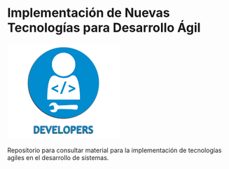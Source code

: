 # Implementación de Nuevas Tecnologías para Desarrollo Ágil
![Logo WT](./images/logo_developer_256.png)

Repositorio para consultar material para la implementación de tecnologías agiles en el desarrollo de sistemas.
